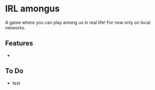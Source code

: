 # IRL amongus
A game where you can play among us in real life!
For now only on local networks.

## Features
- 

## To Do

- test